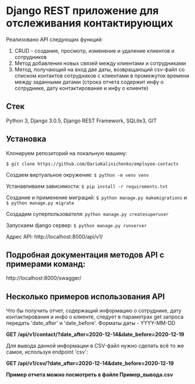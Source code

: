 # Django REST приложение для отслеживания контактирующих
 
Реализовано API следующих функций:
1) CRUD - создание, просмотр, изменение и удаление клиентов и сотрудников
2) Метод добавления новых связей между клиентами и сотрудниками
3) Метод, получающий на вход две даты, возвращающий csv-файл со списком
контактов сотрудников с клиентами в промежуток времени между заданными датами
(строка отчета содержит инфу о сотруднике, дату контактирования и инфу о клиенте)

## Стек
 
Python 3, Django 3.0.5, Django REST Framework, SQLite3, GIT


## Установка 
Клонируем репозиторий на локальную машину:

```$ git clone https://github.com/DariaKalinichenko/employee-contacts```

Создаем виртуальное окружение:  ```$ python -m venv venv```

Устанавливаем зависимости: ```$ pip install -r requirements.txt```

Создание и применение миграций: ```$ python manage.py makemigrations``` и ```$ python manage.py migrate```

Создадим суперпользователя: ```python manage.py createsuperuser```

Запускаем django сервер: ```$ python manage.py runserver```

Адрес API: http://localhost:8000/api/v1/

## Подробная документация методов API c примерами команд:

http://localhost:8000/swagger/

## Несколько примеров использования API
Что бы получить отчет, содержащий информацию о сотруднике, дату контактирования и инфо о клиенте, следует в параметрах 
get запроса передать 'date_after' и 'date_before'. Форматы даты - YYYY-MM-DD

**GET /api/v1/contact/?date_after=2020-12-14&date_before=2020-12-19**

Для вывода данной информации в CSV-файл нужно сделать всё то же самое, используя endpoint 'csv':

**GET /api/v1/csv/?date_after=2020-12-14&date_before=2020-12-19**


**Пример отчета можно посмотреть в файле Пример_вывода.csv**
